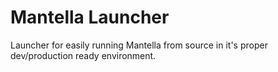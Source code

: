 # Mantella Launcher
Launcher for easily running Mantella from source in it's proper dev/production ready environment.
